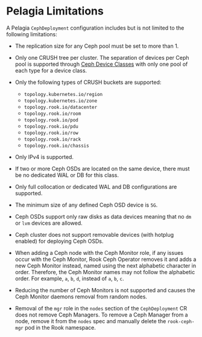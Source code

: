 # Pelagia Limitations

A Pelagia `CephDeployment` configuration includes but is
not limited to the following limitations:

- The replication size for any Ceph pool must be set to more than 1.
- Only one CRUSH tree per cluster. The separation of devices per Ceph pool is
  supported through [Ceph Device Classes](https://docs.ceph.com/en/latest/rados/operations/crush-map/#device-classes)
  with only one pool of each type for a device class.
- Only the following types of CRUSH buckets are supported:

    - `topology.kubernetes.io/region`
    - `topology.kubernetes.io/zone`
    - `topology.rook.io/datacenter`
    - `topology.rook.io/room`
    - `topology.rook.io/pod`
    - `topology.rook.io/pdu`
    - `topology.rook.io/row`
    - `topology.rook.io/rack`
    - `topology.rook.io/chassis`

- Only IPv4 is supported.
- If two or more Ceph OSDs are located on the same device, there must be no
  dedicated WAL or DB for this class.
- Only full collocation or dedicated WAL and DB configurations are supported.
- The minimum size of any defined Ceph OSD device is `5G`.
- Ceph OSDs support only raw disks as data devices meaning that no `dm` or
  `lvm` devices are allowed.
- Ceph cluster does not support removable devices (with hotplug enabled) for
  deploying Ceph OSDs.
- When adding a Ceph node with the Ceph Monitor role, if any issues occur with
  the Ceph Monitor, Rook Ceph Operator removes it and adds a new Ceph Monitor instead,
  named using the next alphabetic character in order. Therefore, the Ceph Monitor
  names may not follow the alphabetic order. For example, `a`, `b`, `d`,
  instead of `a`, `b`, `c`.
- Reducing the number of Ceph Monitors is not supported and causes the Ceph
  Monitor daemons removal from random nodes.
- Removal of the `mgr` role in the `nodes` section of the
  `CephDeployment` CR does not remove Ceph Managers. To remove a Ceph
  Manager from a node, remove it from the `nodes` spec and manually delete
  the `rook-ceph-mgr` pod in the Rook namespace.
